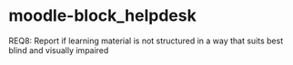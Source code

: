moodle-block_helpdesk
=====================

REQ8: Report if learning material is not structured in a way that suits best blind and visually impaired
